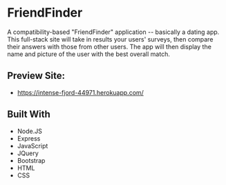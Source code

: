 # FriendFinder

A compatibility-based "FriendFinder" application -- basically a dating app. This full-stack site will
take in results your users' surveys, then compare their answers with those from other users. The app 
will then display the name and picture of the user with the best overall match.

## Preview Site: 

- https://intense-fjord-44971.herokuapp.com/


## Built With

* Node.JS
* Express
* JavaScript
* JQuery
* Bootstrap
* HTML
* CSS

